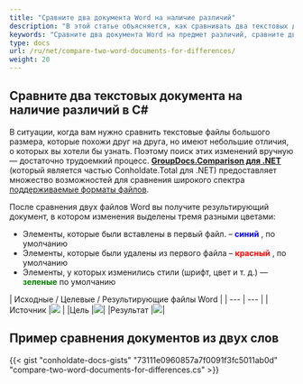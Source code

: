 ```yaml
---
title: "Сравните два документа Word на наличие различий"
description: "В этой статье объясняется, как сравнивать два текстовых документа на наличие различий с помощью API GroupDocs.Comparison, который является частью Conholdate.Total для .NET."
keywords: "Сравните два документа Word на предмет различий, сравните два документа Word на предмет различий в C#"
type: docs
url: /ru/net/compare-two-word-documents-for-differences/
weight: 20
---
```

## Сравните два текстовых документа на наличие различий в C#

В ситуации, когда вам нужно сравнить текстовые файлы большого размера, которые похожи друг на друга, но имеют небольшие отличия, о которых вы хотели бы узнать. Поэтому поиск этих изменений вручную — достаточно трудоемкий процесс.
**[GroupDocs.Comparison для .NET](https://products.groupdocs.com/comparison/net)** (который является частью Conholdate.Total для .NET) предоставляет множество возможностей для сравнения широкого спектра [поддерживаемые форматы файлов](https://docs.groupdocs.com/comparison/net/supported-document-formats/).

После сравнения двух файлов Word вы получите результирующий документ, в котором изменения выделены тремя разными цветами:

* Элементы, которые были вставлены в первый файл. – <font color="blue">**синий**</font> , по умолчанию
* Элементы, которые были удалены из первого файла – <font color="red">**красный**</font> , по умолчанию
* Элементы, у которых изменились стили (шрифт, цвет и т. д.) — <font color="green">**зеленые**</font> по умолчанию

| Исходные / Целевые / Результирующие файлы Word |
| --- | --- |
|Источник |![](https://docs.groupdocs.com/comparison/net/images/how-to-compare-word-1.png) |
|Цель |![](https://docs.groupdocs.com/comparison/net/images/how-to-compare-word-2.png)|
|Результат |![](https://docs.groupdocs.com/comparison/net/images/how-to-compare-word-3.png)|

## Пример сравнения документов из двух слов

{{< gist "conholdate-docs-gists" "73111e0960857a7f0091f3fc5011ab0d" "compare-two-word-documents-for-differences.cs" >}}









